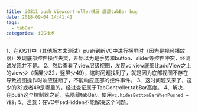 ```yaml
---
title: iOS11 push Viewcontroller横屏 底部tabBar bug
date: 2018-09-04 14:41:41
tags:
  - tabBar
categories: iOS技术
---
```

1、在iOS11中（其他版本未测试）push到新VC中进行横屏时（因为是视频播放器）发现底部控件操作失灵，开始以为是手势和button、slider等控件冲突，经测试发现并不是。
2、然后查看了view层级视图，发现vc.view底部比addView之上的view少（横屏少32，竖屏少49），这时问题找到了，就是因为底部视图不存在导致视图操作时响应链断了，不能响应底部的控件事件。
3、这时问题又来了，这少的32或者49是哪里的，经过查证属于TabController.tabBar高度。
4、解决，在push这个控制器之前，先隐藏tabBar。使用```vc.hidesBottomBarWhenPushed = YES;```
5、注意：在VC中setHidden不能解决这个问题。
